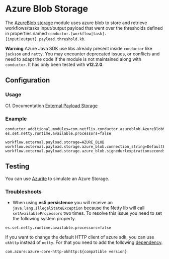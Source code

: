 # Azure Blob Storage

The [AzureBlob storage](https://github.com/conductor-oss/conductor/tree/main/azureblob-storage) module uses azure blob to store and retrieve workflows/tasks input/output payload that
went over the thresholds defined in properties named `conductor.[workflow|task].[input|output].payload.threshold.kb`.

**Warning** Azure Java SDK use libs already present inside `conductor` like `jackson` and `netty`.
You may encounter deprecated issues, or conflicts and need to adapt the code if the module is not maintained along with `conductor`.
It has only been tested with **v12.2.0**.

## Configuration

### Usage

Cf. Documentation [External Payload Storage](https://netflix.github.io/conductor/externalpayloadstorage/#azure-blob-storage)

### Example

```properties
conductor.additional.modules=com.netflix.conductor.azureblob.AzureBlobModule
es.set.netty.runtime.available.processors=false

workflow.external.payload.storage=AZURE_BLOB
workflow.external.payload.storage.azure_blob.connection_string=DefaultEndpointsProtocol=http;AccountName=devstoreaccount1;AccountKey=Eby8vdM02xNOcqFlqUwJPLlmEtlCDXJ1OUzFT50uSRZ6IFsuFq2UVErCz4I6tq/K1SZFPTOtr/KBHBeksoGMGw==;BlobEndpoint=http://127.0.0.1:10000/devstoreaccount1;EndpointSuffix=localhost
workflow.external.payload.storage.azure_blob.signedurlexpirationseconds=360
```

## Testing

You can use [Azurite](https://github.com/Azure/Azurite) to simulate an Azure Storage.

### Troubleshoots

* When using **es5 persistence** you will receive an `java.lang.IllegalStateException` because the Netty lib will call `setAvailableProcessors` two times. To resolve this issue you need to set the following system property

```
es.set.netty.runtime.available.processors=false
```

If you want to change the default HTTP client of azure sdk, you can use `okhttp` instead of `netty`.
For that you need to add the following [dependency](https://github.com/Azure/azure-sdk-for-java/tree/master/sdk/storage/azure-storage-blob#default-http-client).

```
com.azure:azure-core-http-okhttp:${compatible version}
```
